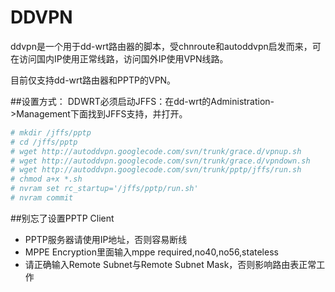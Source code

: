 # DDVPN
ddvpn是一个用于dd-wrt路由器的脚本，受chnroute和autoddvpn启发而来，可在访问国内IP使用正常线路，访问国外IP使用VPN线路。

目前仅支持dd-wrt路由器和PPTP的VPN。

##设置方式：
DDWRT必须启动JFFS：在dd-wrt的Administration->Management下面找到JFFS支持，并打开。

```bash
# mkdir /jffs/pptp
# cd /jffs/pptp
# wget http://autoddvpn.googlecode.com/svn/trunk/grace.d/vpnup.sh
# wget http://autoddvpn.googlecode.com/svn/trunk/grace.d/vpndown.sh
# wget http://autoddvpn.googlecode.com/svn/trunk/pptp/jffs/run.sh
# chmod a+x *.sh
# nvram set rc_startup='/jffs/pptp/run.sh'
# nvram commit
```

##别忘了设置PPTP Client
* PPTP服务器请使用IP地址，否则容易断线
* MPPE Encryption里面输入mppe required,no40,no56,stateless
* 请正确输入Remote Subnet与Remote Subnet Mask，否则影响路由表正常工作

